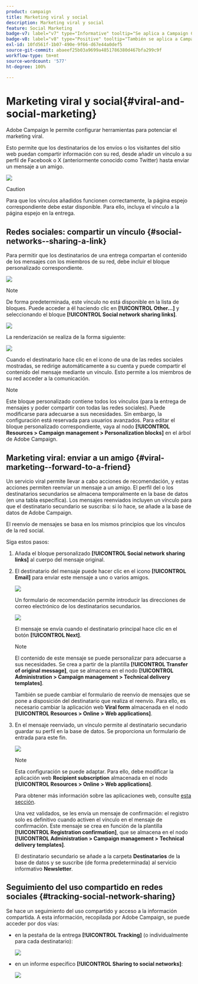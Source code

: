 ```yaml
---
product: campaign
title: Marketing viral y social
description: Marketing viral y social
feature: Social Marketing
badge-v7: label="v7" type="Informative" tooltip="Se aplica a Campaign Classic v7"
badge-v8: label="v8" type="Positive" tooltip="También se aplica a Campaign v8"
exl-id: 10fd561f-1b07-490e-9f66-d67e44a0def5
source-git-commit: abaeef25b03a9699a4851786380d467bfa299c9f
workflow-type: tm+mt
source-wordcount: '577'
ht-degree: 100%

---
```


# Marketing viral y social{#viral-and-social-marketing}

Adobe Campaign le permite configurar herramientas para potenciar el marketing viral.

Esto permite que los destinatarios de los envíos o los visitantes del sitio web puedan compartir información con su red, desde añadir un vínculo a su perfil de Facebook o X (anteriormente conocido como Twitter) hasta enviar un mensaje a un amigo.

![](assets/s_ncs_user_viral_icons.png)

>[!CAUTION]
>
>Para que los vínculos añadidos funcionen correctamente, la página espejo correspondiente debe estar disponible. Para ello, incluya el vínculo a la página espejo en la entrega.

## Redes sociales: compartir un vínculo {#social-networks--sharing-a-link}

Para permitir que los destinatarios de una entrega compartan el contenido de los mensajes con los miembros de su red, debe incluir el bloque personalizado correspondiente.

![](assets/s_ncs_user_viral_add_link.png)

>[!NOTE]
>
>De forma predeterminada, este vínculo no está disponible en la lista de bloques. Puede acceder a él haciendo clic en **[!UICONTROL Other...]** y seleccionando el bloque **[!UICONTROL Social network sharing links]**.

![](assets/s_ncs_user_viral_add_link_via_others.png)

La renderización se realiza de la forma siguiente:

![](assets/s_ncs_user_viral_add_link_rendering.png)

Cuando el destinatario hace clic en el icono de una de las redes sociales mostradas, se redirige automáticamente a su cuenta y puede compartir el contenido del mensaje mediante un vínculo. Esto permite a los miembros de su red acceder a la comunicación.

>[!NOTE]
>
>Este bloque personalizado contiene todos los vínculos (para la entrega de mensajes y poder compartir con todas las redes sociales). Puede modificarse para adecuarse a sus necesidades. Sin embargo, la configuración está reservada para usuarios avanzados. Para editar el bloque personalizado correspondiente, vaya al nodo **[!UICONTROL Resources > Campaign management > Personalization blocks]** en el árbol de Adobe Campaign.

## Marketing viral: enviar a un amigo {#viral-marketing--forward-to-a-friend}

Un servicio viral permite llevar a cabo acciones de recomendación, y estas acciones permiten reenviar un mensaje a un amigo. El perfil del o los destinatarios secundarios se almacena temporalmente en la base de datos (en una tabla específica). Los mensajes reenviados incluyen un vínculo para que el destinatario secundario se suscriba: si lo hace, se añade a la base de datos de Adobe Campaign.

El reenvío de mensajes se basa en los mismos principios que los vínculos de la red social.

Siga estos pasos:

1. Añada el bloque personalizado **[!UICONTROL Social network sharing links]** al cuerpo del mensaje original.
1. El destinatario del mensaje puede hacer clic en el icono **[!UICONTROL Email]** para enviar este mensaje a uno o varios amigos.

   ![](assets/s_ncs_user_viral_email_link.png)

   Un formulario de recomendación permite introducir las direcciones de correo electrónico de los destinatarios secundarios.

   ![](assets/s_ncs_user_viral_email_msg.png)

   El mensaje se envía cuando el destinatario principal hace clic en el botón **[!UICONTROL Next]**.

   >[!NOTE]
   >
   >El contenido de este mensaje se puede personalizar para adecuarse a sus necesidades. Se crea a partir de la plantilla **[!UICONTROL Transfer of original message]**, que se almacena en el nodo **[!UICONTROL Administration > Campaign management > Technical delivery templates]**.
   >
   >También se puede cambiar el formulario de reenvío de mensajes que se pone a disposición del destinatario que realiza el reenvío. Para ello, es necesario cambiar la aplicación web **Viral form** almacenada en el nodo **[!UICONTROL Resources > Online > Web applications]**.

1. En el mensaje reenviado, un vínculo permite al destinatario secundario guardar su perfil en la base de datos. Se proporciona un formulario de entrada para este fin.

   ![](assets/s_ncs_user_viral_create_account_form.png)

   >[!NOTE]
   >
   >Esta configuración se puede adaptar. Para ello, debe modificar la aplicación web **Recipient subscription** almacenada en el nodo **[!UICONTROL Resources > Online > Web applications]**.
   >
   >Para obtener más información sobre las aplicaciones web, consulte [esta sección](../../web/using/about-web-applications.md).

   Una vez validados, se les envía un mensaje de confirmación: el registro solo es definitivo cuando activen el vínculo en el mensaje de confirmación. Este mensaje se crea en función de la plantilla **[!UICONTROL Registration confirmation]**, que se almacena en el nodo **[!UICONTROL Administration > Campaign management > Technical delivery templates]**.

   El destinatario secundario se añade a la carpeta **Destinatarios** de la base de datos y se suscribe (de forma predeterminada) al servicio informativo **Newsletter**.

## Seguimiento del uso compartido en redes sociales {#tracking-social-network-sharing}

Se hace un seguimiento del uso compartido y acceso a la información compartida. A esta información, recopilada por Adobe Campaign, se puede acceder por dos vías:

* en la pestaña de la entrega **[!UICONTROL Tracking]** (o individualmente para cada destinatario):

  ![](assets/s_ncs_user_network_del_tracking_tab.png)

* en un informe específico **[!UICONTROL Sharing to social networks]**:

  ![](assets/s_ncs_user_viral_report.png)
